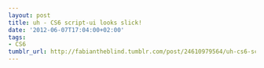 ```yaml
---
layout: post
title: uh - CS6 script-ui looks slick!
date: '2012-06-07T17:04:00+02:00'
tags:
- CS6
tumblr_url: http://fabiantheblind.tumblr.com/post/24610979564/uh-cs6-script-ui-looks-slick
---
```

